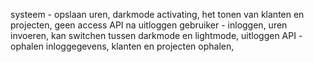 systeem - opslaan uren, darkmode activating, het tonen van klanten en projecten, geen access API na uitloggen
gebruiker - inloggen, uren invoeren, kan switchen tussen darkmode en lightmode, uitloggen
API - ophalen inloggegevens, klanten en projecten ophalen, 
